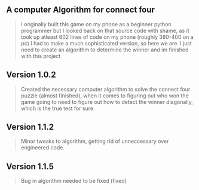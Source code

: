 ## A computer Algorithm for connect four
>I originally built this game on my phone as a beginner python programmer but I looked back on that source code with shame, 
>as it took up atleast 602 lines of code on my phone (roughly 380-400 on a pc) I had to make a much sophisticated version,
>so here we are. I just need to create an algorithm to determine the winner and im finished with this project
## Version 1.0.2
>Created the necessary computer algorithm to solve the connect four puzzle (almost finished), when it comes to figuring out who won the game
>going to need to figure out how to detect the winner diagonally, which is the true test for sure.

## Version 1.1.2 
>Minor tweaks to algorithm, getting rid of unneccessary over engineered code.

## Version 1.1.5
> Bug in algorithm needed to be fixed (fixed)